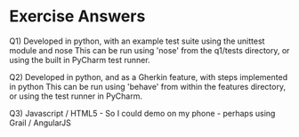 # Exercise Answers

Q1) Developed in python, with an example test suite using the unittest module and nose
This can be run using 'nose' from the q1/tests directory, or using the built in PyCharm test runner. 

Q2) Developed in python, and as a Gherkin feature, with steps implemented in python
This can be run using 'behave' from within the features directory, or using the test runner in PyCharm.

Q3) Javascript / HTML5 - So I could demo on my phone - perhaps using Grail / AngularJS
